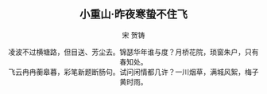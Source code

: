 
## <Center>小重山·昨夜寒蛰不住飞
<Center>宋 贺铸  

凌波不过横塘路，但目送、芳尘去。锦瑟华年谁与度？月桥花院，琐窗朱户，只有春知处。  
飞云冉冉蘅皋暮，彩笔新题断肠句。试问闲情都几许？一川烟草，满城风絮，梅子黄时雨。